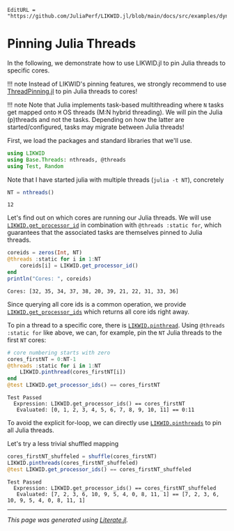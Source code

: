 ```@meta
EditURL = "https://github.com/JuliaPerf/LIKWID.jl/blob/main/docs/src/examples/dynamic_pinning.jl"
```

# Pinning Julia Threads

In the following, we demonstrate how to use LIKWID.jl to pin
Julia threads to specific cores.

!!! note
    Instead of LIKWID's pinning features, we strongly recommend to use [ThreadPinning.jl](https://github.com/carstenbauer.eu/ThreadPinning.jl) to pin Julia threads to cores!

!!! note
    Note that Julia implements task-based multithreading where `N`
    tasks get mapped onto `M` OS threads (M:N hybrid threading).
    We will pin the Julia (p)threads and not the tasks.
    Depending on how the latter are started/configured, tasks may
    migrate between Julia threads!

First, we load the packages and standard libraries that we'll use.

````julia
using LIKWID
using Base.Threads: nthreads, @threads
using Test, Random
````

Note that I have started julia with multiple threads (`julia -t NT`), concretely

````julia
NT = nthreads()
````

````
12
````

Let's find out on which cores are running our Julia threads.
We will use [`LIKWID.get_processor_id`](@ref) in combination with
`@threads :static for`, which guarantees that the associated tasks
are themselves pinned to Julia threads.

````julia
coreids = zeros(Int, NT)
@threads :static for i in 1:NT
    coreids[i] = LIKWID.get_processor_id()
end
println("Cores: ", coreids)
````

````
Cores: [32, 35, 34, 37, 38, 20, 39, 21, 22, 31, 33, 36]

````

Since querying all core ids is a common operation, we provide [`LIKWID.get_processor_ids`](@ref) which returns all core ids right away.

To pin a thread to a specific core, there is [`LIKWID.pinthread`](@ref). Using `@threads :static for` like above, we can, for example, pin the `NT` Julia threads to the first `NT` cores:

````julia
# core numbering starts with zero
cores_firstNT = 0:NT-1
@threads :static for i in 1:NT
    LIKWID.pinthread(cores_firstNT[i])
end
@test LIKWID.get_processor_ids() == cores_firstNT
````

````
Test Passed
  Expression: LIKWID.get_processor_ids() == cores_firstNT
   Evaluated: [0, 1, 2, 3, 4, 5, 6, 7, 8, 9, 10, 11] == 0:11
````

To avoid the explicit for-loop, we can directly use [`LIKWID.pinthreads`](@ref) to pin all Julia threads.

Let's try a less trivial shuffled mapping

````julia
cores_firstNT_shuffeled = shuffle(cores_firstNT)
LIKWID.pinthreads(cores_firstNT_shuffeled)
@test LIKWID.get_processor_ids() == cores_firstNT_shuffeled
````

````
Test Passed
  Expression: LIKWID.get_processor_ids() == cores_firstNT_shuffeled
   Evaluated: [7, 2, 3, 6, 10, 9, 5, 4, 0, 8, 11, 1] == [7, 2, 3, 6, 10, 9, 5, 4, 0, 8, 11, 1]
````

---

*This page was generated using [Literate.jl](https://github.com/fredrikekre/Literate.jl).*

